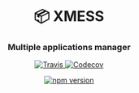 <h1 align="center" style="border-bottom: none;">📦 XMESS</h1>
<h3 align="center">Multiple applications manager</h3>
<p align="center">
  <a href="https://travis-ci.org/ciklum-digital/xmess">
    <img alt="Travis" src="https://img.shields.io/travis/ciklum-digital/xmess/master.svg">
  </a>
  <a href="https://codecov.io/gh/ciklum-digital/xmess">
    <img alt="Codecov" src="https://img.shields.io/codecov/c/github/ciklum-digital/xmess/master.svg">
  </a>
</p>
<p align="center">
  <a href="https://www.npmjs.com/package/@xmess/core">
    <img src="https://img.shields.io/npm/v/@xmess/core.svg?style=flat" alt="npm version">
  </a>
</p>
